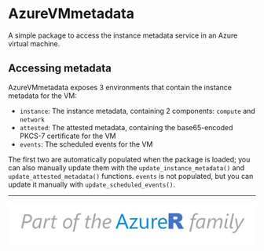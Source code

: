 # AzureVMmetadata

A simple package to access the instance metadata service in an Azure virtual machine.

## Accessing metadata

AzureVMmetadata exposes 3 environments that contain the instance metadata for the VM:

- `instance`: The instance metadata, containing 2 components: `compute` and `network`
- `attested`: The attested metadata, containing the base65-encoded PKCS-7 certificate for the VM
- `events`: The scheduled events for the VM

The first two are automatically populated when the package is loaded; you can also manually update them with the `update_instance_metadata()` and `update_attested_metadata()` functions. `events` is not populated, but you can update it manually with `update_scheduled_events()`.

----
<p align="center"><a href="https://github.com/Azure/AzureR"><img src="https://github.com/Azure/AzureR/raw/master/images/logo2.png" width=800 /></a></p>
